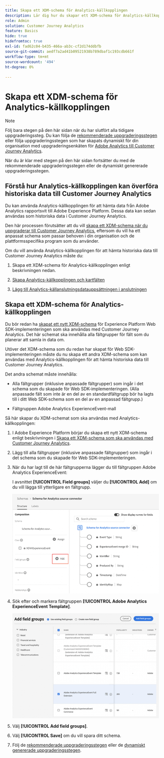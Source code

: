 ```yaml
---
title: Skapa ett XDM-schema för Analytics-källkopplingen
description: Lär dig hur du skapar ett XDM-schema för Analytics-källkopplingen
role: Admin
solution: Customer Journey Analytics
feature: Basics
hide: true
hidefromtoc: true
exl-id: fad62c04-b435-466a-ab3c-cf2d174ddbfb
source-git-commit: aedf7a2ad41b09521938b789dbaf1c193cdb661f
workflow-type: tm+mt
source-wordcount: '494'
ht-degree: 0%

---
```


# Skapa ett XDM-schema för Analytics-källkopplingen

>[!NOTE]
> 
>Följ bara stegen på den här sidan när du har slutfört alla tidigare uppgraderingssteg. Du kan följa de [rekommenderade uppgraderingsstegen](/help/getting-started/cja-upgrade/cja-upgrade-recommendations.md#recommended-upgrade-steps-for-most-organizations) eller följa uppgraderingsstegen som har skapats dynamiskt för din organisation med uppgraderingsenkäten för [Adobe Analytics till Customer Journey Analytics](https://gigazelle.github.io/cja-ttv/).
>
>När du är klar med stegen på den här sidan fortsätter du med de rekommenderade uppgraderingsstegen eller de dynamiskt genererade uppgraderingsstegen.

## Förstå hur Analytics-källkopplingen kan överföra historiska data till Customer Journey Analytics

Du kan använda Analytics-källkopplingen för att hämta data från Adobe Analytics rapportsvit till Adobe Experience Platform. Dessa data kan sedan användas som historiska data i Customer Journey Analytics.

Den här processen förutsätter att du vill [skapa ett XDM-schema när du uppgraderar till Customer Journey Analytics](/help/getting-started/cja-upgrade/cja-upgrade-schema-create.md), eftersom du vill ha ett anpassat schema som passar behoven i din organisation och de plattformsspecifika program som du använder.

Om du vill använda Analytics-källkopplingen för att hämta historiska data till Customer Journey Analytics måste du:

1. Skapa ett XDM-schema för Analytics-källkopplingen enligt beskrivningen nedan.

1. [Skapa Analytics-källkopplingen och kartfälten](/help/getting-started/cja-upgrade/cja-upgrade-source-connector.md)

1. [Lägg till Analytics-källanslutningsdatauppsättningen i anslutningen](/help/getting-started/cja-upgrade/cja-upgrade-source-connector-dataset.md)

## Skapa ett XDM-schema för Analytics-källkopplingen

Du bör redan ha [skapat ett nytt XDM-schema](/help/getting-started/cja-upgrade/cja-upgrade-schema-create.md) för Experience Platform Web SDK-implementeringen som ska användas med Customer Journey Analytics. Det här schemat ska innehålla alla fältgrupper för fält som du planerar att samla in data om.

Utöver det XDM-schema som du redan har skapat för Web SDK-implementeringen måste du nu skapa ett andra XDM-schema som kan användas med Analytics-källkopplingen för att hämta historiska data till Customer Journey Analytics.

Det andra schemat måste innehålla:

* Alla fältgrupper (inklusive anpassade fältgrupper) som ingår i det schema som du skapade för Web SDK-implementeringen. (Alla anpassade fält som inte är en del av en standardfältgrupp bör ha lagts till i ditt Web SDK-schema som en del av en anpassad fältgrupp.)

* Fältgruppen Adobe Analytics ExperienceEvent-mall

Så här skapar du XDM-schemat som ska användas med Analytics-källkopplingen:

1. I Adobe Experience Platform börjar du skapa ett nytt XDM-schema enligt beskrivningen i [Skapa ett XDM-schema som ska användas med Customer Journey Analytics](/help/getting-started/cja-upgrade/cja-upgrade-schema-create.md).

1. Lägg till alla fältgrupper (inklusive anpassade fältgrupper) som ingår i det schema som du skapade för Web SDK-implementeringen.

1. När du har lagt till de här fältgrupperna lägger du till fältgruppen Adobe Analytics ExperienceEvent:

   I avsnittet **[!UICONTROL Field groups]** väljer du **[!UICONTROL Add]** om du vill lägga till ytterligare en fältgrupp.

   ![Lägg till fältgrupp i schema](assets/schema-add-field-group.png)

1. Sök efter och markera fältgruppen **[!UICONTROL Adobe Analytics ExperienceEvent Template]**.

   ![Lägg till fältgruppen Adobe Analytics ExperienceEvent](assets/schema-experienceevent.png)

1. Välj **[!UICONTROL Add field groups]**.

1. Välj **[!UICONTROL Save]** om du vill spara ditt schema.

1. Följ de [rekommenderade uppgraderingsstegen](/help/getting-started/cja-upgrade/cja-upgrade-recommendations.md#recommended-upgrade-steps-for-most-organizations) eller de [dynamiskt genererade uppgraderingsstegen](https://gigazelle.github.io/cja-ttv/).
